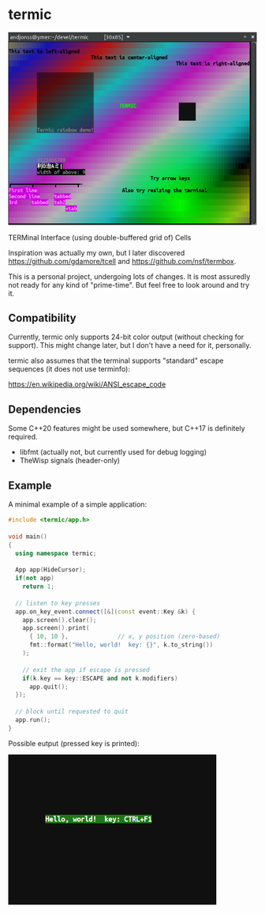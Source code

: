 # termic

![Output of demo1](screenshots/demo1.png?raw=true "Output of demo1")

TERMinal Interface (using double-buffered grid of) Cells

Inspiration was actually my own, but I later discovered https://github.com/gdamore/tcell and https://github.com/nsf/termbox.

This is a personal project, undergoing lots of changes. It is most
assuredly not ready for any kind of "prime-time".  But feel free to
look around and try it.


## Compatibility

Currently, termic only supports 24-bit color output (without checking
for support).  This might change later, but I don't have a need for
it, personally.

termic also assumes that the terminal supports "standard" escape
sequences (it does not use terminfo):

https://en.wikipedia.org/wiki/ANSI_escape_code


## Dependencies

Some C++20 features might be used somewhere, but C++17 is definitely required.

* libfmt    (actually not, but currently used for debug logging)
* TheWisp signals       (header-only)


## Example

A minimal example of a simple application:

```c++
#include <termic/app.h>

void main()
{
  using namespace termic;

  App app(HideCursor);
  if(not app)
    return 1;

  // listen to key presses
  app.on_key_event.connect([&](const event::Key &k) {
    app.screen().clear();
    app.screen().print(
      { 10, 10 },              // x, y position (zero-based)
      fmt::format("Hello, world!  key: {}", k.to_string())
	);

    // exit the app if escape is pressed
    if(k.key == key::ESCAPE and not k.modifiers)
      app.quit();
  });

  // block until requested to quit
  app.run();
}
```

Possible eutput (pressed key is printed):

![example](screenshots/example-output.png?raw=true "example")
